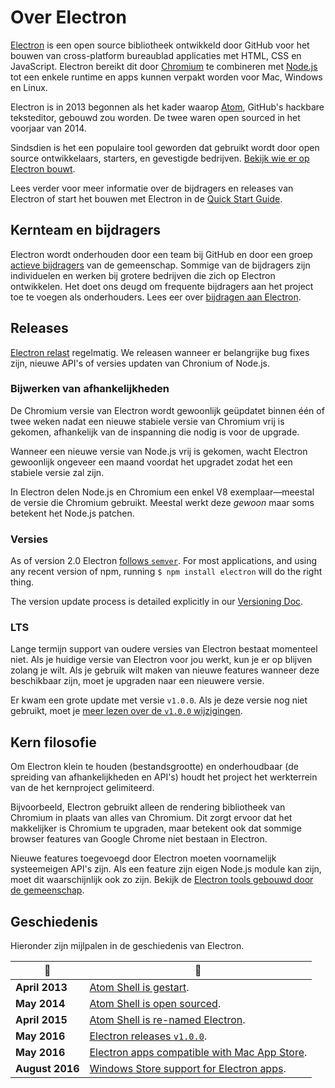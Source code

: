 # Over Electron

[Electron](https://electronjs.org) is een open source bibliotheek ontwikkeld door GitHub voor het bouwen van cross-platform bureaublad applicaties met HTML, CSS en JavaScript. Electron bereikt dit door [Chromium](https://www.chromium.org/Home) te combineren met [Node.js](https://nodejs.org) tot een enkele runtime en apps kunnen verpakt worden voor Mac, Windows en Linux.

Electron is in 2013 begonnen als het kader waarop [Atom](https://atom.io), GitHub's hackbare teksteditor, gebouwd zou worden. De twee waren open sourced in het voorjaar van 2014.

Sindsdien is het een populaire tool geworden dat gebruikt wordt door open source ontwikkelaars, starters, en gevestigde bedrijven. [Bekijk wie er op Electron bouwt](https://electronjs.org/apps).

Lees verder voor meer informatie over de bijdragers en releases van Electron of start het bouwen met Electron in de [Quick Start Guide](quick-start.md).

## Kernteam en bijdragers

Electron wordt onderhouden door een team bij GitHub en door een groep [actieve bijdragers](https://github.com/electron/electron/graphs/contributors) van de gemeenschap. Sommige van de bijdragers zijn individuelen en werken bij grotere bedrijven die zich op Electron ontwikkelen. Het doet ons deugd om frequente bijdragers aan het project toe te voegen als onderhouders. Lees eer over [bijdragen aan Electron](https://github.com/electron/electron/blob/master/CONTRIBUTING.md).

## Releases

[Electron relast](https://github.com/electron/electron/releases) regelmatig. We releasen wanneer er belangrijke bug fixes zijn, nieuwe API's of versies updaten van Chronium of Node.js.

### Bijwerken van afhankelijkheden

De Chromium versie van Electron wordt gewoonlijk geüpdatet binnen één of twee weken nadat een nieuwe stabiele versie van Chromium vrij is gekomen, afhankelijk van de inspanning die nodig is voor de upgrade.

Wanneer een nieuwe versie van Node.js vrij is gekomen, wacht Electron gewoonlijk ongeveer een maand voordat het upgradet zodat het een stabiele versie zal zijn.

In Electron delen Node.js en Chromium een enkel V8 exemplaar—meestal de versie die Chromium gebruikt. Meestal werkt deze *gewoon* maar soms betekent het Node.js patchen.

### Versies

As of version 2.0 Electron [follows `semver`](http://semver.org). For most applications, and using any recent version of npm, running `$ npm install electron` will do the right thing.

The version update process is detailed explicitly in our [Versioning Doc](electron-versioning.md).

### LTS

Lange termijn support van oudere versies van Electron bestaat momenteel niet. Als je huidige versie van Electron voor jou werkt, kun je er op blijven zolang je wilt. Als je gebruik wilt maken van nieuwe features wanneer deze beschikbaar zijn, moet je upgraden naar een nieuwere versie.

Er kwam een grote update met versie `v1.0.0`. Als je deze versie nog niet gebruikt, moet je [meer lezen over de `v1.0.0` wijzigingen](https://electronjs.org/blog/electron-1-0).

## Kern filosofie

Om Electron klein te houden (bestandsgrootte) en onderhoudbaar (de spreiding van afhankelijkheden en API's) houdt het project het werkterrein van de het kernproject gelimiteerd.

Bijvoorbeeld, Electron gebruikt alleen de rendering bibliotheek van Chromium in plaats van alles van Chromium. Dit zorgt ervoor dat het makkelijker is Chromium te upgraden, maar betekent ook dat sommige browser features van Google Chrome niet bestaan in Electron.

Nieuwe features toegevoegd door Electron moeten voornamelijk systeemeigen API's zijn. Als een feature zijn eigen Node.js module kan zijn, moet dit waarschijnlijk ook zo zijn. Bekijk de [Electron tools gebouwd door de gemeenschap](https://electronjs.org/community).

## Geschiedenis

Hieronder zijn mijlpalen in de geschiedenis van Electron.

| :calendar:      | :tada:                                                                                                              |
| --------------- | ------------------------------------------------------------------------------------------------------------------- |
| **April 2013**  | [Atom Shell is gestart](https://github.com/electron/electron/commit/6ef8875b1e93787fa9759f602e7880f28e8e6b45).      |
| **May 2014**    | [Atom Shell is open sourced](http://blog.atom.io/2014/05/06/atom-is-now-open-source.html).                          |
| **April 2015**  | [Atom Shell is re-named Electron](https://github.com/electron/electron/pull/1389).                                  |
| **May 2016**    | [Electron releases `v1.0.0`](https://electronjs.org/blog/electron-1-0).                                             |
| **May 2016**    | [Electron apps compatible with Mac App Store](https://electronjs.org/docs/tutorial/mac-app-store-submission-guide). |
| **August 2016** | [Windows Store support for Electron apps](https://electronjs.org/docs/tutorial/windows-store-guide).                |